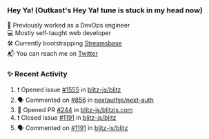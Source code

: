 ### Hey Ya! (Outkast's Hey Ya! tune is stuck in my head now)

💼 Previously worked as a DevOps engineer  
💻 Mostly self-taught web developer  
🛠️ Currently bootstrapping [Streamsbase](https://streamsbase.com)  
📬 You can reach me on [Twitter](https://twitter.com/LoriKarikari)

### ✨ Recent Activity

<!--START_SECTION:activity-->
1. ❗️ Opened issue [#1555](https://github.com/blitz-js/blitz/issues/1555) in [blitz-js/blitz](https://github.com/blitz-js/blitz)
2. 🗣 Commented on [#856](https://github.com/nextauthjs/next-auth/issues/856) in [nextauthjs/next-auth](https://github.com/nextauthjs/next-auth)
3. 💪 Opened PR [#244](https://github.com/blitz-js/blitzjs.com/pull/244) in [blitz-js/blitzjs.com](https://github.com/blitz-js/blitzjs.com)
4. ❗️ Closed issue [#1191](https://github.com/blitz-js/blitz/issues/1191) in [blitz-js/blitz](https://github.com/blitz-js/blitz)
5. 🗣 Commented on [#1191](https://github.com/blitz-js/blitz/issues/1191) in [blitz-js/blitz](https://github.com/blitz-js/blitz)
<!--END_SECTION:activity-->

